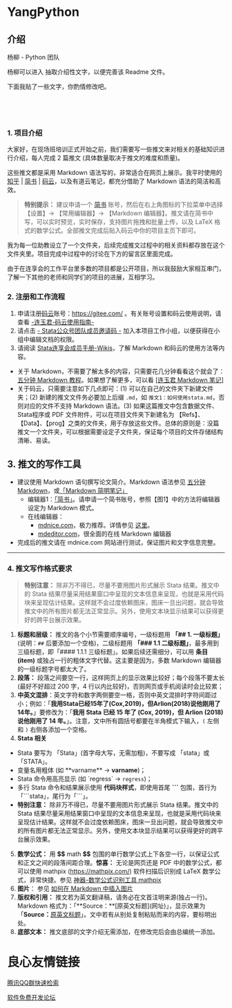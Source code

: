 # YangPython

## 介绍
杨柳 - Python 团队

杨柳可以进入   抽取介绍性文字，以便完善该 Readme 文件。

下面我贴了一些文字，你酌情修改吧。 



&emsp;

&emsp;


### 1. 项目介绍

大家好，在现场班培训正式开始之前，我们需要写一些推文来对相关的基础知识进行介绍，每人完成 2 篇推文 (具体数量取决于推文的难度和质量)。

这些推文都是采用 Markdown 语法写的，非常适合在网页上展示。我平时使用的 [知乎](https://zhuanlan.zhihu.com/arlion) | [简书](http://www.jianshu.com/u/69a30474ef33) | [码云](https://gitee.com/arlionn)，以及有道云笔记，都充分借助了 Markdown 语法的简洁和高效。

> **特别提示：** 建议申请一个 [简书](http://www.jianshu.com/) 账号，然后在右上角图标的下拉菜单中选择 【设置】&rarr; 【常用编辑器】&rarr; 【Markdown 编辑器】。推文请在简书中写，可以实时预览，实时保存，支持图片拖拽和批量上传，以及 LaTeX 格式的数学公式。全部推文完成后贴入码云中你的项目主页下即可。

我为每一位助教设立了一个文件夹，后续完成推文过程中的相关资料都存放在这个文件夹里。项目完成中过程中的讨论在下方的留言区里面完成。

由于在连享会的工作平台里多数的项目都是公开项目，所以我鼓励大家相互串门，了解一下其他的老师和同学们的项目的进展，互相学习。

### 2. 注册和工作流程

1. 申请注册[码云](https://gitee.com/)账号：https://gitee.com/ 。有关账号设置和码云使用说明，请查看 [-连玉君-码云使用指南-](https://gitee.com/Stata002/Hello/tree/master/%E7%A0%81%E4%BA%91%E4%BD%BF%E7%94%A8%E6%8C%87%E5%8D%97)
2. 请点击 [- Stata公众号团队成员邀请码 -](https://gitee.com/Stata002/StataSX2018/invite_link?invite=99d36473e26408ba21ff7ba2c68ed4e671cef973cd33f3c4b7993663152babc5ba8855ba9e0d87b5828b69667c84aeba) 加入本项目工作小组，以便获得在小组中编辑文档的权限。
3. 请阅读 [Stata连享会成员手册-Wikis](https://gitee.com/Stata002/StataSX2018/wikis/%E7%A0%81%E4%BA%91%E4%BD%BF%E7%94%A8%E6%8C%87%E5%8D%97?sort_id=937861)，了解 Markdown 和码云的使用方法等内容。
  - 关于 Markdown，不需要了解太多的内容，只需要花几分钟看看这个就会了：[五分钟 Markdown 教程](https://gitee.com/Stata002/StataSX2018/wikis/%E4%BA%94%E5%88%86%E9%92%9F%20Markdown%20%E6%95%99%E7%A8%8B.md?sort_id=961850)。如果想了解更多，可以看 [[连玉君 Markdown 笔记]](https://www.jianshu.com/p/db1d26af109d)
  - 关于码云，只需要注意如下几点即可：(1) 可以在自己的文件夹下新建文件夹；(2) 新建的推文文件务必要加上后缀 `.md`，如 `推文1：如何使用stata.md`，否则对应的文件不支持 Markdown 语法。(3) 如果这篇推文中包含数据文件、Stata程序或 PDF 文件附件，可以在项目文件夹下新建名为 【Refs】、【Data】、【prog】之类的文件夹，用于存放这些文件。总体的原则是：没篇推文一个文件夹，可以根据需要设定子文件夹，保证每个项目的文件存储结构清晰、易读。


## 3. 推文的写作工具
- 建议使用 Markdown 语句撰写论文简介。Markdown 语法参见 [五分钟 Markdown](https://www.jianshu.com/p/b23deec6ff54)，或[「Markdown 简明笔记」](https://segmentfault.com/a/1190000019225787?utm_source=tag-newest)
  - 编辑器1：[「简书」](https://www.jianshu.com/)。请申请一个简书账号，参照【图1】中的方法将编辑器设定为 Markdown 模式。
  - 在线编辑器：
    - [mdnice.com](https://mdnice.com/)，极力推荐。详情参见 [这里](https://www.jianshu.com/p/6167e6f97c32)。
    - [mdeditor.com](https://www.mdeditor.com/)，很全面的在线 Markdown 编辑器
- 完成后的推文请在 mdnice.com 网站进行测试，保证图片和文字信息完整。



---

### 4. 推文写作格式要求

> **特别注意：** 除非万不得已，尽量不要用图片形式展示 Stata 结果。推文中的 Stata 结果尽量采用结果窗口中呈现的文本信息来呈现，也就是采用代码块来呈现估计结果。这样就不会过度依赖图床，图床一旦出问题，就会导致推文中的所有图片都无法正常显示。另外，使用文本块显示结果可以获得更好的跨平台展示效果。

1. **标题和层级：** 推文的各个小节需要顺序编号，一级标题用 **「## 1. 一级标题」** (说明：`##` 后要添加一个空格)，二级标题用 **「### 1.1 二级标题」**，最多用到三级标题，即「#### 1.1.1 三级标题」。如果后续还需细分，可以用 **条目(item)** 或独占一行的粗体文字代替。这主要是因为，多数 Markdown 编辑器的一级标题字号都太大了。
1. **段落：** 段落之间要空一行，这样网页上的显示效果比较好；每个段落不要太长 (最好不好超过 200 字，4 行以内比较好)，否则网页或手机阅读时会比较累；
1. **中英文混排**：英文字符和数字两侧要空一格，否则中英文混排时字符间距过小；例如：「**我用Stata已经15年了(Cox,2019)，但Arlion(2018)说他刚用了14年。**」要修改为：「**我用 Stata 已经 15 年了 (Cox, 2019)，但 Arlion (2018) 说他刚用了 14 年。**」。注意，文中所有圆括号都要在半角模式下输入，`(` 左侧和 `)` 右侧各添加一个空格。
1. **Stata 相关**
  - Stata 要写为 「Stata」(首字母大写，无需加粗)，不要写成 「stata」或「STATA」。
  - 变量名用粗体 (如 \*\*varname\*\* &rarr; **varname**)；
  - Stata 命令用高亮显示 (如 \`regress\` &rarr; `regress`)；
  - 多行 Stata 命令和结果展示使用 **代码块样式**，即使用首尾 **\`\`\`** 包围，首行为 「\`\`\`stata」，尾行为「\`\`\`」。
  - **特别注意：** 除非万不得已，尽量不要用图片形式展示 Stata 结果。推文中的 Stata 结果尽量采用结果窗口中呈现的文本信息来呈现，也就是采用代码块来呈现估计结果。这样就不会过度依赖图床，图床一旦出问题，就会导致推文中的所有图片都无法正常显示。另外，使用文本块显示结果可以获得更好的跨平台展示效果。
5. **数学公式：** 用 **\$\$** math **\$\$** 包围的单行数学公式上下各空一行，以保证公式和正文之间的段落间距合理。**惊喜：** 无论是网页还是 PDF 中的数学公式，都可以使用 mathpix (https://mathpix.com/) 软件扫描后识别成 LaTeX 数学公式，非常快捷。参见 [神器-数学公式识别工具 mathpix](https://www.jianshu.com/p/1f0506163694)
6. **图片**： 参见 [如何在 Markdown 中插入图片](https://gitee.com/Stata002/StataSX2018/wikis/%E5%A6%82%E4%BD%95%E5%9C%A8%20Markdown%20%E4%B8%AD%E6%B7%BB%E5%8A%A0%E5%9B%BE%E7%89%87?sort_id=1422837)
1. **版权和引用：** 推文若为英文翻译稿，请务必在文首注明来源(独占一行)。Markdown 格式为：「\**Source：**\[原英文标题](网址)」，显示效果为「**Source：**[原英文标题](网址)」。文中若有从别处复制粘贴而来的内容，要标明出处。
1. **底部文本：** 推文底部的文字介绍无需添加，在修改完后会由总编统一添加。

 # 良心友情链接

[腾讯QQ群快速检索](http://u.720life.cn/s/8cf73f7c)

[软件免费开发论坛](http://u.720life.cn/s/bbb01dc0)
